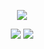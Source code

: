 <p align="center">
  <a align="center" href="%action%increment">
    <img src="%resource%increment_bt">
  </a>
</p>
<p align="center">
  <img src="%resource%counter">
  <img src="%resource%last">
</p>


